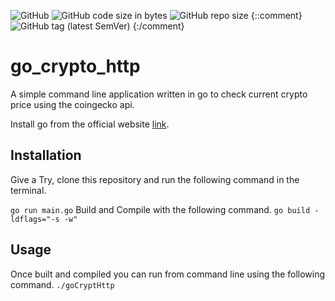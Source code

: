 ![GitHub](https://img.shields.io/github/license/gokg4/go_crypto_http) ![GitHub code size in bytes](https://img.shields.io/github/languages/code-size/gokg4/go_crypto_http) ![GitHub repo size](https://img.shields.io/github/repo-size/gokg4/go_crypto_http) {::comment} ![GitHub tag (latest SemVer)](https://img.shields.io/github/v/tag/gokg4/go_crypto_http) {:/comment}

# go_crypto_http

A simple command line application written in go to check current crypto price using the coingecko api.

Install go from the official website [link](https://go.dev/dl/).

## Installation

Give a Try, clone this repository and run the following command in the terminal.

```go run main.go```
Build and Compile with the following command.
```go build -ldflags="-s -w"```
## Usage
Once built and compiled you can run from command line using the following command.
```./goCryptHttp```